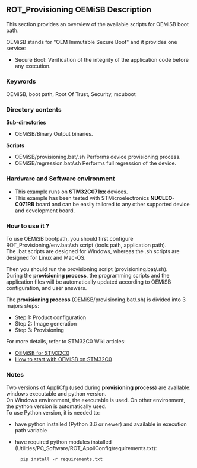## <b>ROT_Provisioning OEMiSB Description</b>

This section provides an overview of the available scripts for OEMiSB boot path.

OEMiSB stands for "OEM Immutable Secure Boot" and it provides one service:

  - Secure Boot: Verification of the integrity of the application code before any execution.

### <b>Keywords</b>

OEMiSB, boot path, Root Of Trust, Security, mcuboot

### <b>Directory contents</b>

<b>Sub-directories</b>

- OEMiSB/Binary                               Output binaries.

<b>Scripts</b>

- OEMiSB/provisioning.bat/.sh                 Performs device provisioning process.
- OEMiSB/regression.bat/.sh                   Performs full regression of the device.

### <b>Hardware and Software environment</b>

- This example runs on **STM32C071xx** devices.
- This example has been tested with STMicroelectronics **NUCLEO-C071RB** board
  and can be easily tailored to any other supported device and development board.


### <b>How to use it ?</b>

To use OEMiSB bootpath, you should first configure ROT_Provisioning/env.bat/.sh script
(tools path, application path).<br>
The .bat scripts are designed for Windows, whereas the .sh scripts are designed for Linux and Mac-OS.

Then you should run the provisioning script (provisioning.bat/.sh).<br>
During the **provisioning process**, the programming scripts and the application files will
be automatically updated according to OEMiSB configuration, and user answers.

The **provisioning process** (OEMiSB/provisioning.bat/.sh) is divided into 3 majors steps:

- Step 1: Product configuration
- Step 2: Image generation
- Step 3: Provisioning

For more details, refer to STM32C0 Wiki articles:

  - [OEMiSB for STM32C0](https://wiki.st.com/stm32mcu/wiki/Security:OEMiSB_for_STM32C0)
  - [How to start with OEMiSB on STM32C0](https://wiki.st.com/stm32mcu/wiki/Security:How_to_start_with_OEMiSB_on_STM32C0)

### <b>Notes</b>

Two versions of AppliCfg (used during **provisioning process**) are available: windows executable and python version.<br>
On Windows environment, the executable is used. On other environment, the python version is automatically used.<br>
To use Python version, it is needed to:

- have python installed (Python 3.6 or newer) and available in execution path variable
- have required python modules installed (Utilities/PC_Software/ROT_AppliConfig/requirements.txt):

        pip install -r requirements.txt